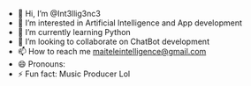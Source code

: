 - 👋 Hi, I’m @Int3llig3nc3
- 👀 I’m interested in Artificial Intelligence and App development
- 🌱 I’m currently learning Python
- 💞️ I’m looking to collaborate on ChatBot development
- 📫 How to reach me maiteleintelligence@gmail.com
- 😄 Pronouns: 
- ⚡ Fun fact: Music Producer Lol

<!---
Int3llig3nc3/Int3llig3nc3 is a ✨ special ✨ repository because its `README.md` (this file) appears on your GitHub profile.
You can click the Preview link to take a look at your changes.
--->
